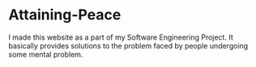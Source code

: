 # Attaining-Peace
I made this website as a part of my Software Engineering Project. It basically provides solutions to the problem faced by people undergoing some mental problem.
